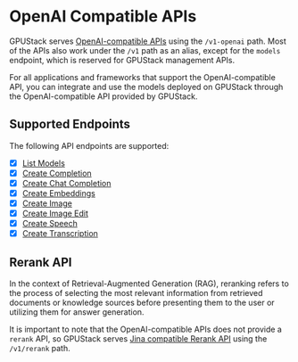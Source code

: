 # OpenAI Compatible APIs

GPUStack serves [OpenAI-compatible APIs](https://platform.openai.com/docs/api-reference) using the `/v1-openai` path. Most of the APIs also work under the `/v1` path as an alias, except for the `models` endpoint, which is reserved for GPUStack management APIs.

For all applications and frameworks that support the OpenAI-compatible API, you can integrate and use the models deployed on GPUStack through the OpenAI-compatible API provided by GPUStack.

## Supported Endpoints

The following API endpoints are supported:

- [x] [List Models](https://platform.openai.com/docs/api-reference/models/list)
- [x] [Create Completion](https://platform.openai.com/docs/api-reference/completions/create)
- [x] [Create Chat Completion](https://platform.openai.com/docs/api-reference/chat/create)
- [x] [Create Embeddings](https://platform.openai.com/docs/api-reference/embeddings/create)
- [x] [Create Image](https://platform.openai.com/docs/api-reference/images/create)
- [x] [Create Image Edit](https://platform.openai.com/docs/api-reference/images/createEdit)
- [x] [Create Speech](https://platform.openai.com/docs/api-reference/audio/createSpeech)
- [x] [Create Transcription](https://platform.openai.com/docs/api-reference/audio/createTranscription)

## Rerank API

In the context of Retrieval-Augmented Generation (RAG), reranking refers to the process of selecting the most relevant information from retrieved documents or knowledge sources before presenting them to the user or utilizing them for answer generation.

It is important to note that the OpenAI-compatible APIs does not provide a `rerank` API, so GPUStack serves [Jina compatible Rerank API](https://jina.ai/reranker/) using the `/v1/rerank` path.
